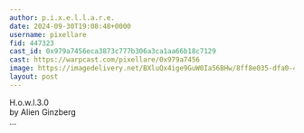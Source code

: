 ```yaml
---
author: p.i.x.e.l.l.a.r.e.
date: 2024-09-30T19:08:48+0000
username: pixellare
fid: 447323
cast_id: 0x979a7456eca3873c777b306a3ca1aa66b18c7129
cast: https://warpcast.com/pixellare/0x979a7456
image: https://imagedelivery.net/BXluQx4ige9GuW0Ia56BHw/8ff8e035-dfa0-4aa8-4dbd-68fa906efc00/original
layout: post
---
```

H.o.w.l.3.0  
by Alien Ginzberg  
...  

<img src='https://imagedelivery.net/BXluQx4ige9GuW0Ia56BHw/8ff8e035-dfa0-4aa8-4dbd-68fa906efc00/original' alt='' referrerpolicy='no-referrer'/>